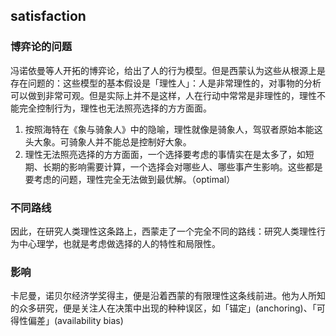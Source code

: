 ## satisfaction
### 博弈论的问题
冯诺依曼等人开拓的博弈论，给出了人的行为模型。但是西蒙认为这些从根源上是存在问题的：这些模型的基本假设是「理性人」：人是非常理性的，对事物的分析可以做到非常可观。但是实际上并不是这样，人在行动中常常是非理性的，理性不能完全控制行为，理性也无法照亮选择的方方面面。

1. 按照海特在《象与骑象人》中的隐喻，理性就像是骑象人，驾驭者原始本能这头大象。可骑象人并不能总是控制好大象。
2. 理性无法照亮选择的方方面面，一个选择要考虑的事情实在是太多了，如短期、长期的影响需要计算，一个选择会对哪些人、哪些事产生影响。这些都是要考虑的问题，理性完全无法做到最优解。（optimal）

### 不同路线
因此，在研究人类理性这条路上，西蒙走了一个完全不同的路线：研究人类理性行为中心理学，也就是考虑做选择的人的特性和局限性。

### 影响
卡尼曼，诺贝尔经济学奖得主，便是沿着西蒙的有限理性这条线前进。他为人所知的众多研究，便是关注人在决策中出现的种种误区，如「锚定」(anchoring)、「可得性偏差」(availability bias)